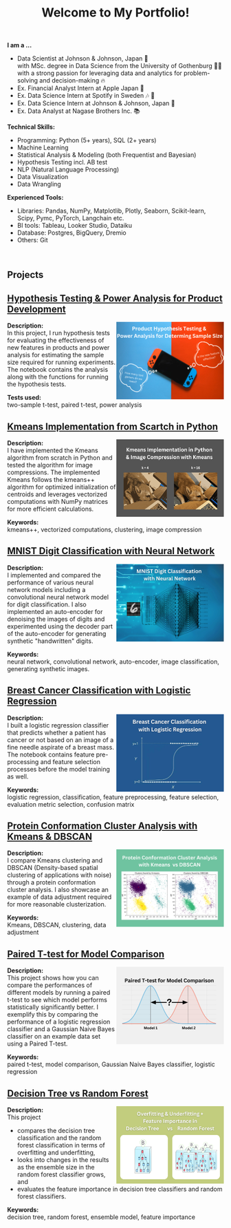 
<h1 align="center"> Welcome to My Portfolio! </h1>

<br>
    <p><b> I am a ... </b></p>
    <ul>
        <li>Data Scientist at Johnson & Johnson, Japan 🏥 <br>
        with MSc. degree in Data Science from the University of Gothenburg 👩‍🎓 <br>
        with a strong passion for leveraging data and analytics for problem-solving and decision-making 🔥 </li>
        <li>Ex. Financial Analyst Intern at Apple Japan 🍎 </li>
        <li>Ex. Data Science Intern at Spotify in Sweden 🎶 💚 </li>
        <li>Ex. Data Science Intern at Johnson & Johnson, Japan 🏥 </li>
        <li>Ex. Data Analyst at Nagase Brothers Inc. 📚 </li>
    </ul>

**Technical Skills:**
- Programming: Python (5+ years), SQL (2+ years)
- Machine Learning
- Statistical Analysis & Modeling (both Frequentist and Bayesian)
- Hypothesis Testing incl. AB test
- NLP (Natural Language Processing)
- Data Visualization
- Data Wrangling

**Experienced Tools:**
- Libraries: Pandas, NumPy, Matplotlib, Plotly, Seaborn, Scikit-learn, Scipy, Pymc, PyTorch, Langchain etc.
- BI tools: Tableau, Looker Studio, Dataiku
- Database: Postgres, BigQuery, Dremio
- Others: Git
<br>

<h2 align="left"><b> Projects </b></h2>

## [Hypothesis Testing & Power Analysis for Product Development](https://deepnote.com/app/yura-ueno/Hypothesis-Test-and-Power-Analysis-5ffe7a7c-f051-45c7-8e27-bda688ba164d)<br>
<a href="https://deepnote.com/app/yura-ueno/Hypothesis-Test-and-Power-Analysis-5ffe7a7c-f051-45c7-8e27-bda688ba164d">
    <img align="right" width="250" height="180" src="coverphotos/hypothesis_test_cover.png">
</a>

**Description:** <br>
In this project, I run hypothesis tests for evaluating the effectiveness of new features in products and power analysis for estimating the sample size required for running experiments. The notebook contains the analysis along with the functions for running the hypothesis tests. 

**Tests used:** <br> 
two-sample t-test, paired t-test, power analysis<br>


## [Kmeans Implementation from Scartch in Python](https://deepnote.com/app/yura-ueno/Kmeans-Implementation-8cf0dda0-2458-45c5-9be1-4c9af4267584)<br>
<a href="https://deepnote.com/app/yura-ueno/Kmeans-Implementation-8cf0dda0-2458-45c5-9be1-4c9af4267584">
    <img align="right" width="250" height="180" src="coverphotos/kmeans_cover.png">
</a>

**Description:** <br>
I have implemented the Kmeans algorithm from scratch in Python and tested the algorithm for image compressions. The implemented Kmeans follows the kmeans++ algorithm for optimized initialization of centroids and leverages vectorized computations with NumPy matrices for more efficient calculations. 

**Keywords:**  
kmeans++, vectorized computations, clustering, image compression  <br>

## [MNIST Digit Classification with Neural Network](https://deepnote.com/app/yura-ueno/Neural-Network-on-MNIST-Digits-c48c503b-d018-4a76-8fc4-6e1ada4eb8ea)<br>
<a href="https://deepnote.com/app/yura-ueno/Neural-Network-on-MNIST-Digits-c48c503b-d018-4a76-8fc4-6e1ada4eb8ea">
    <img align="right" width="250" height="180" src="coverphotos/neural_net.png">
</a>

**Description:** <br>
I implemented and compared the performance of various neural network models including a convolutional neural network model for digit classification. I also implemented an auto-encoder for denoising the images of digits and experimented using the decoder part of the auto-encoder for generating synthetic "handwritten" digits.<br>

**Keywords:**  
neural network, convolutional network, auto-encoder, image classification, generating synthetic images.


## [Breast Cancer Classification with Logistic Regression](https://deepnote.com/app/yura-ueno/Breast-Cancer-Classification-a1f36dc3-3558-4c42-af70-94dfa8d2fd79)<br>
<a href="https://deepnote.com/app/yura-ueno/Breast-Cancer-Classification-a1f36dc3-3558-4c42-af70-94dfa8d2fd79">
    <img align="right" width="250" height="180" src="coverphotos/breast_cancer_classification.png">
</a>

**Description:** <br>
I built a logistic regression classifier that predicts whether a patient has cancer or not based on an image of a fine needle aspirate of a breast mass. The notebook contains feature pre-processing and feature selection processes before the model training as well.

**Keywords:**  <br>
logistic regression, classification, feature preprocessing, feature selection, evaluation metric selection, confusion matrix


## [Protein Conformation Cluster Analysis with Kmeans & DBSCAN](https://deepnote.com/app/yura-ueno/Kmeans-vs-DBSCAN-16d362da-de59-47a3-b694-1b2bc3d740e9)<br>
<a href="https://deepnote.com/app/yura-ueno/Kmeans-vs-DBSCAN-16d362da-de59-47a3-b694-1b2bc3d740e9">
    <img align="right" width="250" height="180" src="coverphotos/kmeans_dbscan.png">
</a>

**Description:** <br>
I compare Kmeans clustering and DBSCAN (Density-based spatial clustering of applications with noise) through a protein conformation cluster analysis. I also showcase an example of data adjustment required for more reasonable clusterization.<br>

**Keywords:**  <br>
Kmeans, DBSCAN, clustering, data adjustment<be>


## [Paired T-test for Model Comparison](https://deepnote.com/app/yura-ueno/Paired-T-test-for-Model-Comparison-e8b6a0f0-7830-4892-9e0e-4555868162bb)<br>
<a href="https://deepnote.com/app/yura-ueno/Paired-T-test-for-Model-Comparison-e8b6a0f0-7830-4892-9e0e-4555868162bb">
    <img align="right" width="250" height="180" src="coverphotos/ttest_for_model.png">
</a>

**Description:** <br>
This project shows how you can compare the performances of different models by running a paired t-test to see which model performs statistically significantly better. I exemplify this by comparing the performance of a logistic regression classifier and a Gaussian Naive Bayes classifier on an example data set using a Paired T-test.

**Keywords:**  <br>
paired t-test, model comparison, Gaussian Naive Bayes classifier, logistic regression


## [Decision Tree vs Random Forest](https://deepnote.com/app/yura-ueno/Decision-Tree-and-Random-Forest-d6026e7d-09ab-44b3-8960-16878db21a3f)<br>
<a href="https://deepnote.com/app/yura-ueno/Decision-Tree-and-Random-Forest-d6026e7d-09ab-44b3-8960-16878db21a3f">
    <img align="right" width="250" height="180" src="coverphotos/tree_cover_photo.png">
</a>

**Description:** <br>
This project
- compares the decision tree classification and the random forest classification in terms of overfitting and underfitting,
- looks into changes in the results as the ensemble size in the random forest classifier grows, and
- evaluates the feature importance in decision tree classifiers and random forest classifiers.

**Keywords:**  <br>
decision tree, random forest, ensemble model, feature importance

